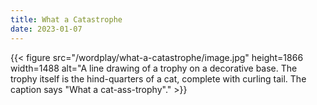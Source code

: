 ```yaml
---
title: What a Catastrophe
date: 2023-01-07
---
```


{{< figure src="/wordplay/what-a-catastrophe/image.jpg" height=1866 width=1488 alt="A line drawing of a trophy on a decorative base. The trophy itself is the hind-quarters of a cat, complete with curling tail. The caption says \"What a cat-ass-trophy\"." >}}

